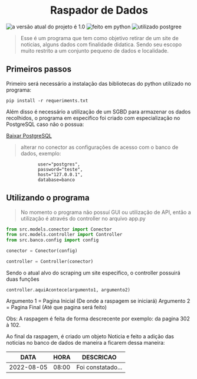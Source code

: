 <h1 style="text-align: center;">Raspador de Dados</h1>

![a versão atual do projeto é 1.0](https://img.shields.io/badge/Versão-1.0-279)
![feito em python](https://img.shields.io/badge/Linguagem-Python-321)
![utilizado postgree](https://img.shields.io/badge/SGBD-PostgreSQL-244)

> Esse é um programa que tem como objetivo retirar de um site de noticias, alguns dados com finalidade didatica. Sendo seu escopo muito restrito a um conjunto pequeno de dados e localidade.

<h2>Primeiros passos</h2>

Primeiro será necessário a instalação das bibliotecas do python utilizado no programa:

```pip install -r requeriments.txt```

Além disso é necessário a utilização de um SGBD para armazenar os dados recolhidos, o programa em especifico foi criado com especialização no PostgreSQL caso não o possua:

[Baixar PostgreSQL](https://sbp.enterprisedb.com/getfile.jsp?fileid=1258649)

> alterar no conector as configurações de acesso com o banco de dados, exemplo:

```
            user="postgres",
            password="teste",
            host="127.0.0.1",
            database=banco
```

<h2>Utilizando o programa</h2>

> No momento o programa não possuí GUI ou utilização de API, então a utilização é através do controller no arquivo app.py

~~~python 
from src.models.conector import Conector
from src.models.controller import Controller
from src.banco.config import config

conector = Conector(config)

controller = Controller(conector)
~~~

Sendo o atual alvo do scraping um site especifico, o controller possuirá duas funções


`controller.aquiAcontece(argumento1, argumento2)`

Argumento 1 = Pagina Inicial (De onde a raspagem se iniciará)
Argumento 2 = Pagina Final (Até que pagina será feito)

Obs: A raspagem é feita de forma descrecente por exemplo: da pagina 302 à 102.

Ao final da raspagem, é criado um objeto Noticia e feito a adição das noticias no banco de dados de maneira a ficarem dessa maneira:

DATA | HORA | DESCRICAO
---- | ---- | --------
2022-08-05 | 08:00 | Foi constatado...